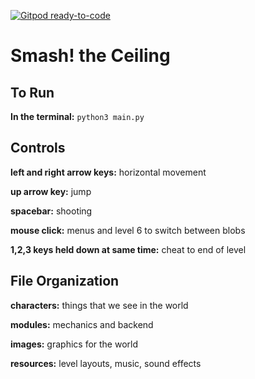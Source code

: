 [![Gitpod ready-to-code](https://img.shields.io/badge/Gitpod-ready--to--code-blue?logo=gitpod)](https://gitpod.io/#https://github.com/nasona/smash_the_ceiling)

# Smash! the Ceiling

## To Run
**In the terminal:** `python3 main.py`

## Controls
**left and right arrow keys:** horizontal movement

**up arrow key:** jump

**spacebar:** shooting

**mouse click:** menus and level 6 to switch between blobs

**1,2,3 keys held down at same time:** cheat to end of level

## File Organization
**characters:** things that we see in the world

**modules:** mechanics and backend

**images:** graphics for the world

**resources:** level layouts, music, sound effects
